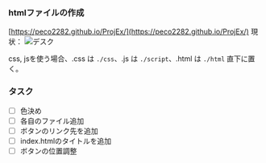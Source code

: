 ### htmlファイルの作成

[https://peco2282.github.io/ProjEx/](https://peco2282.github.io/ProjEx/)
現状：
![デスク](https://gyazo.com/236ecedba8f28f8b38aef59f0d3bb5b6.png)

css, jsを使う場合、.css は `./css`、.js は `./script`、.html は `./html` 直下に置く。

### タスク
- [ ] 色決め
- [ ] 各自のファイル追加
- [ ] ボタンのリンク先を追加
- [ ] index.htmlのタイトルを追加
- [ ] ボタンの位置調整